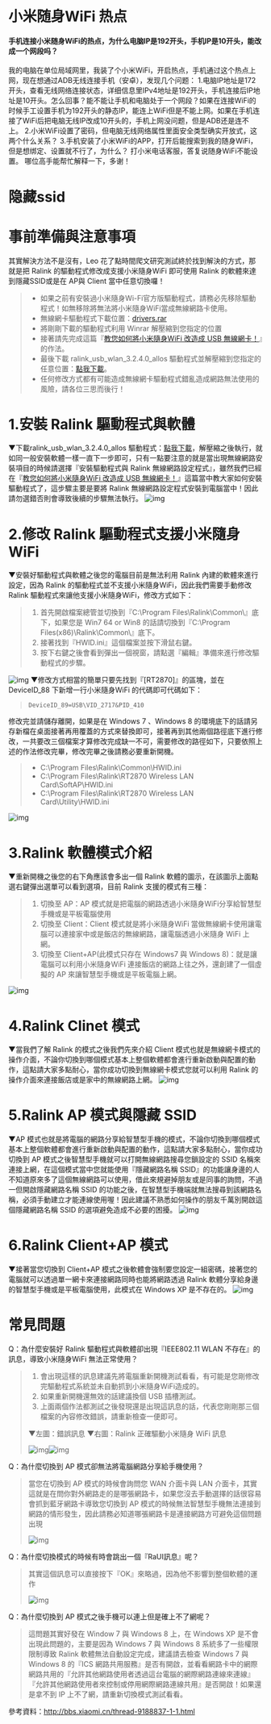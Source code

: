 # 小米随身WiFi 热点



#### 手机连接小米随身WiFi的热点，为什么电脑IP是192开头，手机IP是10开头，能改成一个网段吗？

我的电脑在单位局域网里，我装了个小米WiFi，开启热点，手机通过这个热点上网，现在想通过ADB无线连接手机（安卓），发现几个问题：
1.电脑IP地址是172开头，查看无线网络连接状态，详细信息里IPv4地址是192开头，手机连接后IP地址是10开头。怎么回事？能不能让手机和电脑处于一个网段？如果在连接WiFi的时候手工设置手机为192开头的静态IP，能连上WiFi但是不能上网。如果在手机连接了WiFi后把电脑无线IP改成10开头的，手机上网没问题，但是ADB还是连不上。
2.小米WiFi设置了密码，但电脑无线网络属性里面安全类型确实开放式，这两个什么关系？
3.手机安装了小米WiFi的APP，打开后能搜索到我的随身WiFi，但是想绑定、设置就不行了，为什么？
打小米电话客服，答复说随身WiFi不能设置。
哪位高手能帮忙解释一下，多谢！



# 隐藏ssid

# **事前準備與注意事項**

其實解決方法不是沒有，Leo 花了點時間爬文研究測試終於找到解決的方式，那就是把 Ralink 的驅動程式修改成支援小米隨身WiFi 即可使用 Ralink 的軟體來達到隱藏SSID或是在 AP與 Client 當中任意切換囉！

> - 如果之前有安裝過小米隨身Wi-Fi官方版驅動程式，請務必先移除驅動程式！如無移除將無法將小米隨身WiFi當成無線網路卡使用。
> - 無線網卡驅動程式下載位置：[drivers.rar](http://4fun.tw/z8nr)
> - 將剛剛下載的驅動程式利用 Winrar 解壓縮到您指定的位置
> - 接著請先完成這篇『[教您如何將小米隨身WiFi 改造成 USB 無線網卡！](http://www.mobileai.tw/2014/02/10/miniwifi-usb-wireless-adapter/)』的作法。
> - 最後下載 ralink_usb_wlan_3.2.4.0_allos 驅動程式並解壓縮到您指定的任意位置：[點我下載](http://4fun.tw/VLn5)。
> - 任何修改方式都有可能造成無線網卡驅動程式錯亂造成網路無法使用的風險，請各位三思而後行！

# 

# **1.安裝 Ralink 驅動程式與軟體**

▼下載ralink_usb_wlan_3.2.4.0_allos 驅動程式：[點我下載](http://4fun.tw/VLn5)，解壓縮之後執行，就如同一般安裝軟體一樣一直下一步即可，只有一點要注意的就是當出現無線網路安裝項目的時候請選擇『安裝驅動程式與 Ralink 無線網路設定程式』，雖然我們已經在『[教您如何將小米隨身WiFi 改造成 USB 無線網卡！](http://www.mobileai.tw/2014/02/10/miniwifi-usb-wireless-adapter/)』這篇當中教大家如何安裝驅動程式了，這步驟主要是要將 Ralink 無線網路設定程式安裝到電腦當中！因此請勿選錯否則會導致後續的步驟無法執行。
![img](../images/%E5%B0%8F%E7%B1%B3%E9%9A%8F%E8%BA%ABWiFi%20%E7%83%AD%E7%82%B9.assets/img21.jpg)

 

# **2.修改 Ralink 驅動程式支援小米隨身WiFi**

▼安裝好驅動程式與軟體之後您的電腦目前是無法利用 Ralink 內建的軟體來進行設定，因為 Ralink 的驅動程式並不支援小米隨身WiFi，因此我們需要手動修改 Ralink 驅動程式來讓他支援小米隨身WiFi，修改方式如下：

> 1. 首先開啟檔案總管並切換到『C:\Program Files\Ralink\Common\』底下，如果您是 Win7 64 or Win8 的話請切換到『C:\Program Files(x86)\Ralink\Common\』底下。
> 2. 接著找到『HWID.ini』這個檔案並按下滑鼠右鍵。
> 3. 按下右鍵之後會看到彈出一個視窗，請點選『編輯』準備來進行修改驅動程式的步驟。

![img](../images/%E5%B0%8F%E7%B1%B3%E9%9A%8F%E8%BA%ABWiFi%20%E7%83%AD%E7%82%B9.assets/img22.jpg)
▼修改方式相當的簡單只要先找到『[RT2870]』的區塊，並在 DeviceID_88 下新增一行小米隨身WiFi 的代碼即可代碼如下：

> ```
> DeviceID_89=USB\VID_2717&PID_410
> ```

修改完並請儲存離開，如果是在 Windows 7 、Windows 8  的環境底下的話請另存新檔在桌面接著再用覆蓋的方式來替換即可，接著再到其他兩個路徑底下進行修改，一共要改三個檔案才算修改完成缺一不可，需要修改的路徑如下，只要依照上述的作法修改完畢，修改完畢之後請務必要重新開機。

> - C:\Program Files\Ralink\Common\HWID.ini
> - C:\Program Files\Ralink\RT2870 Wireless LAN Card\SoftAP\HWID.ini
> - C:\Program Files\Ralink\RT2870 Wireless LAN Card\Utility\HWID.ini

![img](../images/%E5%B0%8F%E7%B1%B3%E9%9A%8F%E8%BA%ABWiFi%20%E7%83%AD%E7%82%B9.assets/img23.jpg)

# **3.Ralink 軟體模式介紹**

▼重新開機之後您的右下角應該會多出一個 Ralink 軟體的圖示，在該圖示上面點選右鍵彈出選單可以看到選項，目前 Ralink 支援的模式有三種：

> 1. 切換至 AP：AP 模式就是把電腦的網路透過小米隨身WiFi分享給智慧型手機或是平板電腦使用
> 2. 切換至 Client：Client 模式就是將小米隨身WiFi 當做無線網卡使用讓電腦可以連接家中或是飯店的無線網路，讓電腦透過小米隨身 WiFi 上網。
> 3. 切換至 Client+AP(此模式只存在 Windows7 與 Windows 8)：就是讓電腦可以利用小米隨身WiFi 連接飯店的網路上往之外，還創建了一個虛擬的 AP 來讓智慧型手機或是平板電腦上網。

![img](../images/%E5%B0%8F%E7%B1%B3%E9%9A%8F%E8%BA%ABWiFi%20%E7%83%AD%E7%82%B9.assets/img24.jpg)

# **4.Ralink Clinet 模式**

▼當我們了解 Ralink 的模式之後我們先來介紹 Client 模式也就是無線網卡模式的操作介面，不論你切換到哪個模式基本上整個軟體都會進行重新啟動與配置的動作，這點請大家多點耐心，當你成功切換到無線網卡模式您就可以利用 Ralink 的操作介面來連接飯店或是家中的無線網路上網。
![img](../images/%E5%B0%8F%E7%B1%B3%E9%9A%8F%E8%BA%ABWiFi%20%E7%83%AD%E7%82%B9.assets/img26.jpg)

# **5.Ralink AP 模式與隱藏 SSID**

▼AP 模式也就是將電腦的網路分享給智慧型手機的模式，不論你切換到哪個模式基本上整個軟體都會進行重新啟動與配置的動作，這點請大家多點耐心，當你成功切換到 AP 模式之後智慧型手機就可以打開無線網路搜尋您鎖設定的 SSID 名稱來連接上網，在這個模式當中您就能使用『隱藏網路名稱 SSID』的功能讓身邊的人不知道原來多了這個無線網路可以使用，借此來規避掉朋友或是同事的詢問，不過一但開啟隱藏網路名稱 SSID 的功能之後，在智慧型手機端就無法搜尋到該網路名稱，必須手動建立才能連線使用喔！因此建議不熟悉如何操作的朋友千萬別開啟這個隱藏網路名稱 SSID 的選項避免造成不必要的困擾。
![img](../images/%E5%B0%8F%E7%B1%B3%E9%9A%8F%E8%BA%ABWiFi%20%E7%83%AD%E7%82%B9.assets/img27.jpg)

 

# **6.Ralink Client+AP 模式**

▼接著當您切換到 Client+AP 模式之後軟體會強制要您設定一組密碼，接著您的電腦就可以透過單一網卡來連接網路同時也能將網路透過 Ralink 軟體分享給身邊的智慧型手機或是平板電腦使用，此模式在 Windows XP 是不存在的。
![img](../images/%E5%B0%8F%E7%B1%B3%E9%9A%8F%E8%BA%ABWiFi%20%E7%83%AD%E7%82%B9.assets/img28.jpg)

 

# **常見問題**

Q：為什麼安裝好 Ralink 驅動程式與軟體卻出現『IEEE802.11 WLAN 不存在』的訊息，導致小米隨身WiFi 無法正常使用？

> 1. 會出現這樣的訊息建議先將電腦重新開機測試看看，有可能是您剛修改完驅動程式系統並未自動抓到小米隨身WiFi造成的。
> 2. 如果重新開機還無效的話建議換個 USB 插槽測試。
> 3. 上面兩個作法都測試之後發現還是出現這訊息的話，代表您剛剛那三個檔案的內容修改錯誤，請重新檢查一便即可。
>
> ▼左圖：錯誤訊息
> ▼右圖：Ralink 正確驅動小米隨身 WiFi 訊息
>
> ![img](../images/%E5%B0%8F%E7%B1%B3%E9%9A%8F%E8%BA%ABWiFi%20%E7%83%AD%E7%82%B9.assets/img29.jpg)![img](../images/%E5%B0%8F%E7%B1%B3%E9%9A%8F%E8%BA%ABWiFi%20%E7%83%AD%E7%82%B9.assets/img30.jpg)

Q：為什麼切換到 AP 模式卻無法將電腦網路分享給手機使用？

> 當您在切換到 AP 模式的時候會詢問您 WAN 介面卡與 LAN 介面卡，其實這就是在問你對外網路走的是哪張網路卡，如果您沒去手動選擇的話很容易會抓到藍牙網路卡導致您切換到 AP 模式的時候無法智慧型手機無法連接到網路的情形發生，因此請務必知道哪張網路卡是連接網路方可避免這個問題出現
>
> ![img](../images/%E5%B0%8F%E7%B1%B3%E9%9A%8F%E8%BA%ABWiFi%20%E7%83%AD%E7%82%B9.assets/img31.jpg)

Q：為什麼切換模式的時候有時會跳出一個『RaUI訊息』呢？

> 其實這個訊息可以直接按下『OK』來略過，因為他不影響到整個軟體的運作
>
> ![img](../images/%E5%B0%8F%E7%B1%B3%E9%9A%8F%E8%BA%ABWiFi%20%E7%83%AD%E7%82%B9.assets/img25.jpg)

Q：為什麼切換到 AP 模式之後手機可以連上但是確上不了網呢？

> 這問題其實好發在 Window 7 與 Windows 8 上，在 Windows XP 是不會出現此問題的，主要是因為 Windows 7 與 Windows 8 系統多了一些權限限制導致 Ralink 軟體無法自動設定完成，建議請去檢查 Windows 7 與 Windows 8 的『ICS 網路共用服務』是否有開啟，並看看網路卡中的網際網路共用的『允許其他網路使用者透過這台電腦的網際網路連線來連線』『允許其他網路使用者來控制或停用網際網路連線共用』是否開啟！如果還是拿不到 IP 上不了網，請重新切換模式測試看看。

 

參考資料：http://bbs.xiaomi.cn/thread-9188837-1-1.html